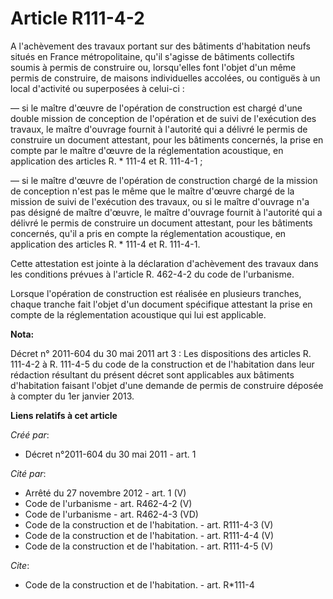 # Article R111-4-2

A l'achèvement des travaux portant sur des bâtiments d'habitation neufs situés en France métropolitaine, qu'il s'agisse de
bâtiments collectifs soumis à permis de construire ou, lorsqu'elles font l'objet d'un même permis de construire, de maisons
individuelles accolées, ou contiguës à un local d'activité ou superposées à celui-ci : 

― si le maître d'œuvre de l'opération de construction est chargé d'une double mission de conception de l'opération et de
suivi de l'exécution des travaux, le maître d'ouvrage fournit à l'autorité qui a délivré le permis de construire un document
attestant, pour les bâtiments concernés, la prise en compte par le maître d'œuvre de la réglementation acoustique, en
application des articles R. * 111-4 et R. 111-4-1 ; 

― si le maître d'œuvre de l'opération de construction chargé de la mission de conception n'est pas le même que le maître
d'œuvre chargé de la mission de suivi de l'exécution des travaux, ou si le maître d'ouvrage n'a pas désigné de maître
d'œuvre, le maître d'ouvrage fournit à l'autorité qui a délivré le permis de construire un document attestant, pour les
bâtiments concernés, qu'il a pris en compte la réglementation acoustique, en application des articles R. * 111-4 et R.
111-4-1. 

Cette attestation est jointe à la déclaration d'achèvement des travaux dans les conditions prévues à l'article R. 462-4-2 du
code de l'urbanisme. 

Lorsque l'opération de construction est réalisée en plusieurs tranches, chaque tranche fait l'objet d'un document spécifique
attestant la prise en compte de la réglementation acoustique qui lui est applicable.

**Nota:**

Décret n° 2011-604 du 30 mai 2011 art 3 : Les dispositions des articles R. 111-4-2 à R. 111-4-5 du code de la construction et
de l'habitation dans leur rédaction résultant du présent décret sont applicables aux bâtiments d'habitation faisant l'objet
d'une demande de permis de construire déposée à compter du 1er janvier 2013.

**Liens relatifs à cet article**

_Créé par_:

  - Décret n°2011-604 du 30 mai 2011 - art. 1

_Cité par_:

  - Arrêté du 27 novembre 2012 - art. 1 (V)
  - Code de l'urbanisme - art. R462-4-2 (V)
  - Code de l'urbanisme - art. R462-4-3 (VD)
  - Code de la construction et de l'habitation. - art. R111-4-3 (V)
  - Code de la construction et de l'habitation. - art. R111-4-4 (V)
  - Code de la construction et de l'habitation. - art. R111-4-5 (V)

_Cite_:

  - Code de la construction et de l'habitation. - art. R*111-4
